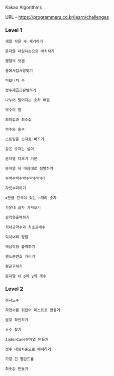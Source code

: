 Kakao Algorithms

URL - https://programmers.co.kr/learn/challenges

### Level 1

    제일 작은 수 제거하기

    문자열 내림차순으로 배치하기

    행렬의 덧셈

    울에서김서방찾기

    피보나치 수

    정수제곱근판별하기

    나누어 떨어지는 숫자 배열
    
    약수의 합

    최대값과 최소값

    짝수와 홀수

    스트링을 숫자로 바꾸기

    같은 숫자는 싫어

    문자열 다루기 기본

    문자열 내 마음대로 정렬하기

    수박수박수박수박수박수?

    자릿수더하기

    x만큼 간격이 있는 n개의 숫자

    가운데 글자 가져오기

    삼각형출력하기

    최대공약수와 최소공배수

    딕셔너리 정렬

    역삼각형 출력하기

    핸드폰번호 가리기

    평균구하기

    문자열 내 p와 y의 개수

### Level 2

    하사드수

    자연수를 뒤집어 리스트로 만들기

    괄호 확인하기

    소수 찾기

    JadenCase문자열 만들기

    정수 내림차순으로 배치하기

    가장 긴 팰린드롬

    최솟값 만들기